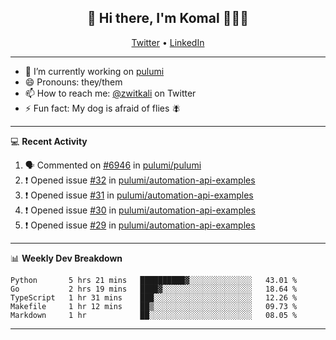<h2 align="center"> 👋 Hi there, I'm Komal 🧑🏾‍💻 </h2>
<p align="center">
    <a href="https://twitter.com/zwitkali">Twitter</a> •
    <a href="https://www.linkedin.com/in/komal-ali/">LinkedIn</a>
</p>

--------

- 🔭 I’m currently working on [pulumi](https://github.com/pulumi/pulumi)
- 😄 Pronouns: they/them
- 📫 How to reach me: [@zwitkali](https://twitter.com/zwitkali) on Twitter
- ⚡ Fun fact: My dog is afraid of flies 🪰

--------
💻 **Recent Activity**

<!--START_SECTION:activity-->
1. 🗣 Commented on [#6946](https://github.com/pulumi/pulumi/issues/6946) in [pulumi/pulumi](https://github.com/pulumi/pulumi)
2. ❗️ Opened issue [#32](https://github.com/pulumi/automation-api-examples/issues/32) in [pulumi/automation-api-examples](https://github.com/pulumi/automation-api-examples)
3. ❗️ Opened issue [#31](https://github.com/pulumi/automation-api-examples/issues/31) in [pulumi/automation-api-examples](https://github.com/pulumi/automation-api-examples)
4. ❗️ Opened issue [#30](https://github.com/pulumi/automation-api-examples/issues/30) in [pulumi/automation-api-examples](https://github.com/pulumi/automation-api-examples)
5. ❗️ Opened issue [#29](https://github.com/pulumi/automation-api-examples/issues/29) in [pulumi/automation-api-examples](https://github.com/pulumi/automation-api-examples)
<!--END_SECTION:activity-->

--------

📊 **Weekly Dev Breakdown**
<!--START_SECTION:waka-->
```text
Python       5 hrs 21 mins   ██████████▓░░░░░░░░░░░░░░   43.01 % 
Go           2 hrs 19 mins   ████▓░░░░░░░░░░░░░░░░░░░░   18.64 % 
TypeScript   1 hr 31 mins    ███░░░░░░░░░░░░░░░░░░░░░░   12.26 % 
Makefile     1 hr 12 mins    ██▒░░░░░░░░░░░░░░░░░░░░░░   09.73 % 
Markdown     1 hr            ██░░░░░░░░░░░░░░░░░░░░░░░   08.05 % 
```
<!--END_SECTION:waka-->

--------